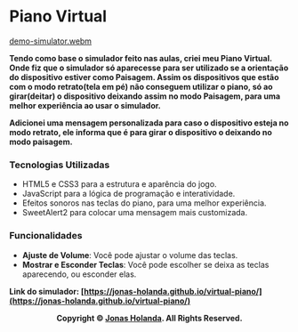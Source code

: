 # Piano Virtual

[demo-simulator.webm](https://github.com/jonas-holanda/virtual-piano/assets/138180385/08fdd823-dbf3-4ecb-847b-d967d3054be7)


**Tendo como base o simulador feito nas aulas, criei meu Piano Virtual. Onde fiz que o simulador só aparecesse para ser utilizado se a orientação do dispositivo estiver como Paisagem. Assim os dispositivos que estão com o modo retrato(tela em pé) não conseguem utilizar o piano, só ao girar(deitar) o dispositivo deixando assim no modo Paisagem, para uma melhor experiência ao usar o simulador.**

**Adicionei uma mensagem personalizada para caso o dispositivo esteja no modo retrato, ele informa que é para girar o dispositivo o deixando no modo paisagem.**

### Tecnologias Utilizadas

- HTML5 e CSS3 para a estrutura e aparência do jogo.
- JavaScript para a lógica de programação e interatividade.
- Efeitos sonoros nas teclas do piano, para uma melhor experiência.
- SweetAlert2 para colocar uma mensagem mais customizada.

### Funcionalidades

- **Ajuste de Volume**: Você pode ajustar o volume das teclas.
- **Mostrar e Esconder Teclas**: Você pode escolher se deixa as teclas aparecendo, ou esconder elas.

**Link do simulador: [https://jonas-holanda.github.io/virtual-piano/](https://jonas-holanda.github.io/virtual-piano/)**

<p align="center">
    <strong>Copyright © <a href="https://github.com/jonas-holanda" target="_blank">Jonas Holanda</a>. All Rights Reserved.</strong>
</p>
